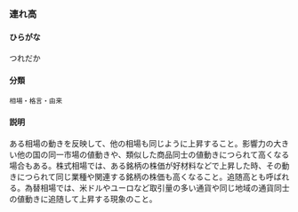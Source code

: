 <div style="display:none;">

## [あ行](securities-terms?id=あ行)
## [か行](securities-terms?id=か行)
## [さ行](securities-terms?id=さ行)
## [た行](securities-terms?id=た行)

</div>

### 連れ高

#### ひらがな

つれだか

#### 分類

`相場・格言・由来`

#### 説明

ある相場の動きを反映して、他の相場も同じように上昇すること。影響力の大きい他の国の同一市場の値動きや、類似した商品同士の値動きにつられて高くなる場合もある。株式相場では、ある銘柄の株価が好材料などで上昇した時、その動きにつられて同じ業種や関連する銘柄の株価も高くなること。追随高とも呼ばれる。為替相場では、米ドルやユーロなど取引量の多い通貨や同じ地域の通貨同士の値動きに追随して上昇する現象のこと。

<div style="display:none;">

## [な行](securities-terms?id=な行)
## [は行](securities-terms?id=は行)
## [ま行](securities-terms?id=ま行)
## [や行](securities-terms?id=や行)
## [ら行](securities-terms?id=ら行)
## [わ行](securities-terms?id=わ行)
## [英数字・記号](securities-terms?id=英数字・記号)

</div>

